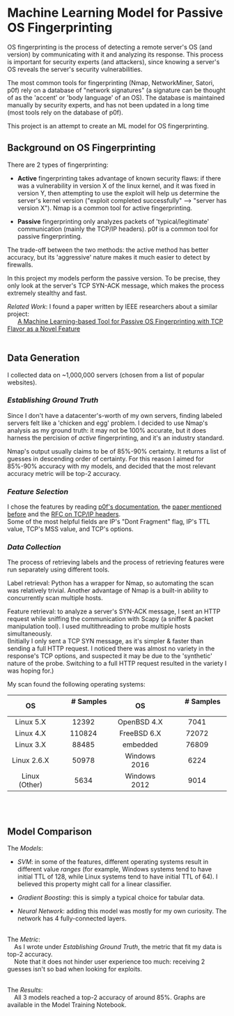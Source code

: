 # Machine Learning Model for Passive OS Fingerprinting
OS fingerprinting is the process of detecting a remote server's OS (and version) by communicating with it and analyzing its response. This process is important for security experts (and attackers), since knowing a server's OS reveals the server's security vulnerabilities. <br/>

The most common  tools for fingerprinting (Nmap, NetworkMiner, Satori, p0f) rely on a database of "network signatures" (a signature can be thought of as the 'accent' or 'body language' of an OS). The database is maintained manually by security experts, and has not been updated in a long time (most tools rely on the database of p0f).<br/>

This project is an attempt to create an ML model for OS fingerprinting.

## Background on OS Fingerprinting
There are 2 types of fingerprinting:<br/>
- **Active** fingerprinting takes advantage of known security flaws: if there was a vulnerability in version X of the linux kernel, and it was fixed in version Y, then attempting to use the exploit will help us determine the server's kernel version ("exploit completed successfully" --> "server has version X"). Nmap is a common tool for active fingerprinting.<br/>

- **Passive** fingerprinting only analyzes packets of 'typical/legitimate' communication (mainly the TCP/IP headers). p0f is a common tool for passive fingerprinting.<br/>

The trade-off between the two methods: the active method has better accuracy, but its 'aggressive' nature makes it much easier to detect by firewalls.<br/>

In this project my models perform the passive version. To be precise, they only look at the server's TCP SYN-ACK message, which makes the process extremely stealthy and fast.<br/>

*Related Work*: I found a paper written by IEEE researchers about a similar project:<br/>
&nbsp;&nbsp;&nbsp;&nbsp;&nbsp;&nbsp;[A Machine Learning-based Tool for Passive OS
Fingerprinting with TCP Flavor as a Novel Feature](https://www.duo.uio.no/bitstream/handle/10852/83660/Final_Desta_A_Deep_Learning_based_Universal_Tool_for_Operating_Systems_Fingerprinting_from_Passive_Measurements.pdf?sequence=2&isAllowed=y)
<br/><br/>

## Data Generation
I collected data on ~1,000,000 servers (chosen from a list of popular websites).<br/>

### *Establishing Ground Truth*
Since I don't have a datacenter's-worth of my own servers, finding labeled servers felt like a 'chicken and egg' problem. I decided to use Nmap's analysis as my ground truth: it may not be 100% accurate, but it does harness the percision of *active* fingerprinting, and it's an industry standard.<br/>

Nmap's output usually claims to be of 85%-90% certainty. It returns a list of guesses in descending order of certainty. For this reason I aimed for 85%-90% accuracy with my models, and decided that the most relevant accuracy metric will be top-2 accuracy. 
<br/>

### *Feature Selection*
I chose the features by reading [p0f's documentation](https://lcamtuf.coredump.cx/p0f3/README), the [paper mentioned before](https://www.duo.uio.no/bitstream/handle/10852/83660/Final_Desta_A_Deep_Learning_based_Universal_Tool_for_Operating_Systems_Fingerprinting_from_Passive_Measurements.pdf?sequence=2&isAllowed=y) and the [RFC on TCP/IP headers](https://datatracker.ietf.org/doc/html/rfc4413#section-4.3).<br/>
Some of the most helpful fields are IP's "Dont Fragment" flag, IP's TTL value, TCP's MSS value, and TCP's options. 
<br/>

### *Data Collection*
The process of retrieving labels and the process of retrieving features were run separately using different tools.<br/>

Label retrieval: Python has a wrapper for Nmap, so automating the scan was relatively trivial. Another advantage of Nmap is a built-in ability to concurrently scan multiple hosts.<br/>

Feature retrieval: to analyze a server's SYN-ACK message, I sent an HTTP request while sniffing the communication with Scapy (a sniffer & packet manipulation tool). I used multithreading to probe multiple hosts simultaneously.<br/>
(Initially I only sent a TCP SYN message, as it's simpler & faster than sending a full HTTP request. I noticed there was almost no variety in the response's TCP options, and suspected it may be due to the 'synthetic' nature of the probe. Switching to a full HTTP request resulted in the variety I was hoping for.)<br/>

My scan found the following operating systems:<br/>
<div align='center'>

| OS            | &nbsp;&nbsp;&nbsp;&nbsp;&nbsp;   # Samples &nbsp;&nbsp;&nbsp;&nbsp;&nbsp;| OS            | &nbsp;&nbsp;&nbsp;&nbsp;&nbsp;  # Samples &nbsp;&nbsp;&nbsp;&nbsp;&nbsp; |
| :-----------: |:------------------------------------------------------------------------:| :-----------: |:------------------------------------------------------------------------:|
| Linux 5.X     | &nbsp;&nbsp;&nbsp;&nbsp;&nbsp;   12392     &nbsp;&nbsp;&nbsp;&nbsp;&nbsp;| OpenBSD 4.X   | &nbsp;&nbsp;&nbsp;&nbsp;&nbsp;  7041      &nbsp;&nbsp;&nbsp;&nbsp;&nbsp; |
| Linux 4.X     | &nbsp;&nbsp;&nbsp;&nbsp;&nbsp;   110824    &nbsp;&nbsp;&nbsp;&nbsp;&nbsp;| FreeBSD 6.X   | &nbsp;&nbsp;&nbsp;&nbsp;&nbsp;  72072     &nbsp;&nbsp;&nbsp;&nbsp;&nbsp; |
| Linux 3.X     | &nbsp;&nbsp;&nbsp;&nbsp;&nbsp;   88485     &nbsp;&nbsp;&nbsp;&nbsp;&nbsp;| embedded      | &nbsp;&nbsp;&nbsp;&nbsp;&nbsp;  76809     &nbsp;&nbsp;&nbsp;&nbsp;&nbsp; |
| Linux 2.6.X   | &nbsp;&nbsp;&nbsp;&nbsp;&nbsp;   50978     &nbsp;&nbsp;&nbsp;&nbsp;&nbsp;| Windows 2016  | &nbsp;&nbsp;&nbsp;&nbsp;&nbsp;  6224      &nbsp;&nbsp;&nbsp;&nbsp;&nbsp; | 
| Linux (Other) | &nbsp;&nbsp;&nbsp;&nbsp;&nbsp;   5634      &nbsp;&nbsp;&nbsp;&nbsp;&nbsp;| Windows 2012  | &nbsp;&nbsp;&nbsp;&nbsp;&nbsp;  9014      &nbsp;&nbsp;&nbsp;&nbsp;&nbsp; |

</div>
<br/><br/>

## Model Comparison
The *Models*:<br>
* *SVM*: in some of the features, different operating systems result in different value *ranges* (for example, Windows systems tend to have initial TTL of 128, while Linux systems tend to have initial TTL of 64). I believed this property might call for a linear classifier.

- *Gradient Boosting*: this is simply a typical choice for tabular data.

- *Neural Network*: adding this model was mostly for my own curiosity. The network has 4 fully-connected layers.
<br/><br/>

The *Metric*: <br/>
&nbsp;&nbsp;&nbsp;&nbsp;As I wrote under *Establishing Ground Truth*, the metric that fit my data is top-2 accuracy. <br/>
&nbsp;&nbsp;&nbsp;&nbsp;Note that it does not hinder user experience too much: receiving 2 guesses isn't so bad when looking for exploits.<br/><br/>

The *Results*: <br/>
&nbsp;&nbsp;&nbsp;&nbsp;All 3 models reached a top-2 accuracy of around 85%.    Graphs are available in the Model Training Notebook.